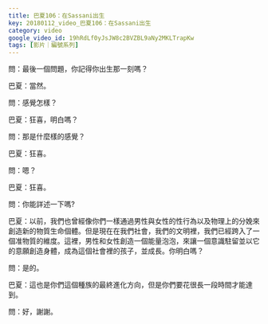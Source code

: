 ```yaml
---
title: 巴夏106：在Sassani出生
key: 20180112_video_巴夏106：在Sassani出生
category: video
google_video_id: 19hRdLf0yJsJW8c2BVZBL9aNy2MKLTrapKw
tags: [影片｜編號系列]
---
```


問：最後一個問題，你記得你出生那一刻嗎？

巴夏：當然。

問：感覺怎樣？

巴夏：狂喜，明白嗎？

問：那是什麼樣的感覺？

巴夏：狂喜。

問：嗯？

巴夏：狂喜。

問：你能詳述一下嗎?

巴夏：以前，我們也曾經像你們一樣通過男性與女性的性行為以及物理上的分娩來創造新的物質生命個體。但是現在在我們社會，我們的文明裡，我們已經跨入了一個准物質的維度。這裡，男性和女性創造一個能量泡泡，來讓一個意識駐留並以它的意願創造身體，成為這個社會裡的孩子，並成長。你明白嗎？

問：是的。

巴夏：這也是你們這個種族的最終進化方向，但是你們要花很長一段時間才能達到。

問：好，謝謝。
